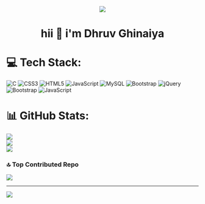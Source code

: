 <p align="center"><img src="https://media.tenor.com/bQCwwu0yF90AAAAi/developer-workstation.gif" /></p>
<h1 align="center">hii 👋 i'm Dhruv Ghinaiya</h1>



# 💻 Tech Stack:
![C](https://img.shields.io/badge/c-%2300599C.svg?style=plastic&logo=c&logoColor=white) ![CSS3](https://img.shields.io/badge/css3-%231572B6.svg?style=plastic&logo=css3&logoColor=white) ![HTML5](https://img.shields.io/badge/html5-%23E34F26.svg?style=plastic&logo=html5&logoColor=white) ![JavaScript](https://img.shields.io/badge/javascript-%23323330.svg?style=plastic&logo=javascript&logoColor=%23F7DF1E) ![MySQL](https://img.shields.io/badge/mysql-4479A1.svg?style=plastic&logo=mysql&logoColor=white) ![Bootstrap](https://img.shields.io/badge/bootstrap-%238511FA.svg?style=plastic&logo=bootstrap&logoColor=white) ![jQuery](https://img.shields.io/badge/jquery-%230769AD.svg?style=plastic&logo=jquery&logoColor=white) ![Bootstrap](https://img.shields.io/badge/bootstrap-%238511FA.svg?style=plastic&logo=bootstrap&logoColor=white) ![JavaScript](https://img.shields.io/badge/javascript-%23323330.svg?style=plastic&logo=javascript&logoColor=%23F7DF1E)
# 📊 GitHub Stats:
![](https://github-readme-stats.vercel.app/api?username=dhruvghinaiya12&theme=onedark&hide_border=false&include_all_commits=false&count_private=false)<br/>
![](https://github-readme-streak-stats.herokuapp.com/?user=dhruvghinaiya12&theme=onedark&hide_border=false)<br/>
![](https://github-readme-stats.vercel.app/api/top-langs/?username=dhruvghinaiya12&theme=onedark&hide_border=false&include_all_commits=false&count_private=false&layout=compact)

### 🔝 Top Contributed Repo
![](https://github-contributor-stats.vercel.app/api?username=dhruvghinaiya12&limit=5&theme=onedark&combine_all_yearly_contributions=true)

---
[![](https://visitcount.itsvg.in/api?id=dhruvghinaiya12&icon=5&color=6)](https://visitcount.itsvg.in)

<!-- Proudly created with GPRM ( https://gprm.itsvg.in ) -->

<!--
**dhruvghinaiya12/dhruvghinaiya12** is a ✨ _special_ ✨ repository because its `README.md` (this file) appears on your GitHub profile.

Here are some ideas to get you started:

- 🔭 I’m currently working on ...
- 🌱 I’m currently learning ...
- 👯 I’m looking to collaborate on ...
- 🤔 I’m looking for help with ...
- 💬 Ask me about ...
- 📫 How to reach me: ...
- 😄 Pronouns: ...
- ⚡ Fun fact: ...
-->
